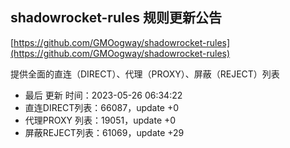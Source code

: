 ## shadowrocket-rules 规则更新公告

[https://github.com/GMOogway/shadowrocket-rules](https://github.com/GMOogway/shadowrocket-rules)

提供全面的直连（DIRECT）、代理（PROXY）、屏蔽（REJECT）列表
- 最后 更新 时间：2023-05-26 06:34:22
- 直连DIRECT列表：66087，update +0
- 代理PROXY 列表：19051，update +0
- 屏蔽REJECT列表：61069，update +29